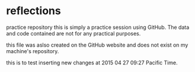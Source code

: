# reflections
practice repository
this is simply a practice session using GitHub.  The data and code contained are not for any practical purposes.

this file was aslso created on the GitHub website and does not exist on my machine's repository.

this is to test inserting new changes at 2015 04 27 09:27 Pacific Time.


